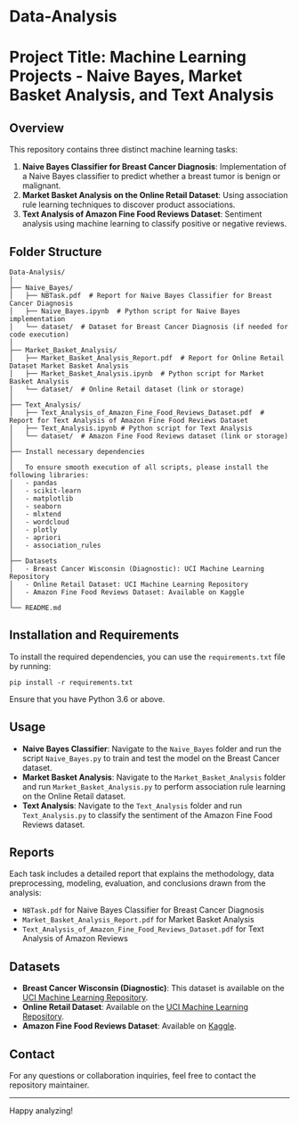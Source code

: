 # Data-Analysis

# Project Title: Machine Learning Projects - Naive Bayes, Market Basket Analysis, and Text Analysis

## Overview

This repository contains three distinct machine learning tasks:

1. **Naive Bayes Classifier for Breast Cancer Diagnosis**: Implementation of a Naive Bayes classifier to predict whether a breast tumor is benign or malignant.
2. **Market Basket Analysis on the Online Retail Dataset**: Using association rule learning techniques to discover product associations.
3. **Text Analysis of Amazon Fine Food Reviews Dataset**: Sentiment analysis using machine learning to classify positive or negative reviews.


## Folder Structure

```
Data-Analysis/       
│
├── Naive_Bayes/       
│   ├── NBTask.pdf  # Report for Naive Bayes Classifier for Breast Cancer Diagnosis       
│   ├── Naive_Bayes.ipynb  # Python script for Naive Bayes implementation       
│   └── dataset/  # Dataset for Breast Cancer Diagnosis (if needed for code execution)       
│
├── Market_Basket_Analysis/       
│   ├── Market_Basket_Analysis_Report.pdf  # Report for Online Retail Dataset Market Basket Analysis       
│   ├── Market_Basket_Analysis.ipynb  # Python script for Market Basket Analysis       
│   └── dataset/  # Online Retail dataset (link or storage)       
│       
├── Text_Analysis/       
│   ├── Text_Analysis_of_Amazon_Fine_Food_Reviews_Dataset.pdf  # Report for Text Analysis of Amazon Fine Food Reviews Dataset       
│   ├── Text_Analysis.ipynb # Python script for Text Analysis       
│   └── dataset/  # Amazon Fine Food Reviews dataset (link or storage)       
│       
├── Install necessary dependencies  
│   
│   To ensure smooth execution of all scripts, please install the following libraries:
│   - pandas
│   - scikit-learn
│   - matplotlib
│   - seaborn
│   - mlxtend
│   - wordcloud
│   - plotly
│   - apriori
│   - association_rules
│       
├── Datasets
│   - Breast Cancer Wisconsin (Diagnostic): UCI Machine Learning Repository
│   - Online Retail Dataset: UCI Machine Learning Repository
│   - Amazon Fine Food Reviews Dataset: Available on Kaggle
│       
└── README.md
```

## Installation and Requirements

To install the required dependencies, you can use the `requirements.txt` file by running:

```
pip install -r requirements.txt
```

Ensure that you have Python 3.6 or above.

## Usage

- **Naive Bayes Classifier**: Navigate to the `Naive_Bayes` folder and run the script `Naive_Bayes.py` to train and test the model on the Breast Cancer dataset.
- **Market Basket Analysis**: Navigate to the `Market_Basket_Analysis` folder and run `Market_Basket_Analysis.py` to perform association rule learning on the Online Retail dataset.
- **Text Analysis**: Navigate to the `Text_Analysis` folder and run `Text_Analysis.py` to classify the sentiment of the Amazon Fine Food Reviews dataset.

## Reports

Each task includes a detailed report that explains the methodology, data preprocessing, modeling, evaluation, and conclusions drawn from the analysis:

- `NBTask.pdf` for Naive Bayes Classifier for Breast Cancer Diagnosis
- `Market_Basket_Analysis_Report.pdf` for Market Basket Analysis
- `Text_Analysis_of_Amazon_Fine_Food_Reviews_Dataset.pdf` for Text Analysis of Amazon Reviews

## Datasets

- **Breast Cancer Wisconsin (Diagnostic)**: This dataset is available on the [UCI Machine Learning Repository](https://archive.ics.uci.edu/ml/datasets/Breast+Cancer+Wisconsin+(Diagnostic)).
- **Online Retail Dataset**: Available on the [UCI Machine Learning Repository](https://archive.ics.uci.edu/ml/datasets/online+retail).
- **Amazon Fine Food Reviews Dataset**: Available on [Kaggle](https://www.kaggle.com/snap/amazon-fine-food-reviews).


## Contact

For any questions or collaboration inquiries, feel free to contact the repository maintainer.

---

Happy analyzing!

